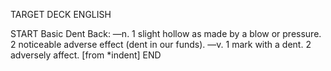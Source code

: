TARGET DECK
ENGLISH

START
Basic
Dent
Back: —n. 1 slight hollow as made by a blow or pressure. 2 noticeable adverse effect (dent in our funds). —v. 1 mark with a dent. 2 adversely affect. [from *indent]
END
